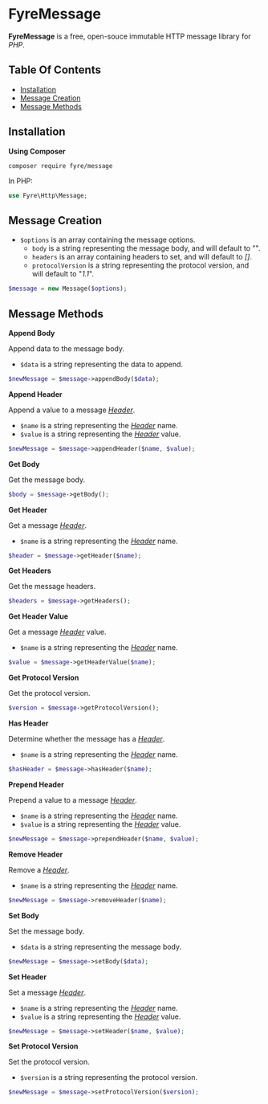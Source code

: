 # FyreMessage

**FyreMessage** is a free, open-souce immutable HTTP message library for *PHP*.


## Table Of Contents
- [Installation](#installation)
- [Message Creation](#message-creation)
- [Message Methods](#message-methods)



## Installation

**Using Composer**

```
composer require fyre/message
```

In PHP:

```php
use Fyre\Http\Message;
```


## Message Creation

- `$options` is an array containing the message options.
    - `body` is a string representing the message body, and will default to "".
    - `headers` is an array containing headers to set, and will default to *[]*.
    - `protocolVersion` is a string representing the protocol version, and will default to "*1.1*".

```php
$message = new Message($options);
```


## Message Methods

**Append Body**

Append data to the message body.

- `$data` is a string representing the data to append.

```php
$newMessage = $message->appendBody($data);
```

**Append Header**

Append a value to a message [*Header*](https://github.com/elusivecodes/FyreHeader).

- `$name` is a string representing the [*Header*](https://github.com/elusivecodes/FyreHeader) name.
- `$value` is a string representing the [*Header*](https://github.com/elusivecodes/FyreHeader) value.

```php
$newMessage = $message->appendHeader($name, $value);
```

**Get Body**

Get the message body.

```php
$body = $message->getBody();
```

**Get Header**

Get a message [*Header*](https://github.com/elusivecodes/FyreHeader).

- `$name` is a string representing the [*Header*](https://github.com/elusivecodes/FyreHeader) name.

```php
$header = $message->getHeader($name);
```

**Get Headers**

Get the message headers.

```php
$headers = $message->getHeaders();
```

**Get Header Value**

Get a message [*Header*](https://github.com/elusivecodes/FyreHeader) value.

- `$name` is a string representing the [*Header*](https://github.com/elusivecodes/FyreHeader) name.

```php
$value = $message->getHeaderValue($name);
```

**Get Protocol Version**

Get the protocol version.

```php
$version = $message->getProtocolVersion();
```

**Has Header**

Determine whether the message has a [*Header*](https://github.com/elusivecodes/FyreHeader).

- `$name` is a string representing the [*Header*](https://github.com/elusivecodes/FyreHeader) name.

```php
$hasHeader = $message->hasHeader($name);
```

**Prepend Header**

Prepend a value to a message [*Header*](https://github.com/elusivecodes/FyreHeader).

- `$name` is a string representing the [*Header*](https://github.com/elusivecodes/FyreHeader) name.
- `$value` is a string representing the [*Header*](https://github.com/elusivecodes/FyreHeader) value.

```php
$newMessage = $message->prependHeader($name, $value);
```

**Remove Header**

Remove a [*Header*](https://github.com/elusivecodes/FyreHeader).

- `$name` is a string representing the [*Header*](https://github.com/elusivecodes/FyreHeader) name.

```php
$newMessage = $message->removeHeader($name);
```

**Set Body**

Set the message body.

- `$data` is a string representing the message body.

```php
$newMessage = $message->setBody($data);
```

**Set Header**

Set a message [*Header*](https://github.com/elusivecodes/FyreHeader).

- `$name` is a string representing the [*Header*](https://github.com/elusivecodes/FyreHeader) name.
- `$value` is a string representing the [*Header*](https://github.com/elusivecodes/FyreHeader) value.

```php
$newMessage = $message->setHeader($name, $value);
```

**Set Protocol Version**

Set the protocol version.

- `$version` is a string representing the protocol version.

```php
$newMessage = $message->setProtocolVersion($version);
```